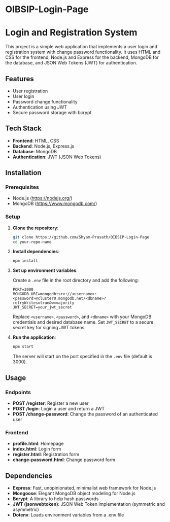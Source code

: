 # OIBSIP-Login-Page

# Login and Registration System

This project is a simple web application that implements a user login and registration system with change password functionality. It uses HTML and CSS for the frontend, Node.js and Express for the backend, MongoDB for the database, and JSON Web Tokens (JWT) for authentication.

## Features

- User registration
- User login
- Password change functionality
- Authentication using JWT
- Secure password storage with bcrypt

## Tech Stack

- **Frontend**: HTML, CSS
- **Backend**: Node.js, Express.js
- **Database**: MongoDB
- **Authentication**: JWT (JSON Web Tokens)

## Installation

### Prerequisites

- Node.js (https://nodejs.org/)
- MongoDB (https://www.mongodb.com/)

### Setup

1. **Clone the repository**:

    ```sh
    git clone https://github.com/Shyam-Prasath/OIBSIP-Login-Page
    cd your-repo-name
    ```

2. **Install dependencies**:

    ```sh
    npm install
    ```

3. **Set up environment variables**:

    Create a `.env` file in the root directory and add the following:

    ```env
    PORT=3000
    MONGODB_URI=mongodb+srv://<username>:<password>@cluster0.mongodb.net/<dbname>?retryWrites=true&w=majority
    JWT_SECRET=your_jwt_secret
    ```

    Replace `<username>`, `<password>`, and `<dbname>` with your MongoDB credentials and desired database name. Set `JWT_SECRET` to a secure secret key for signing JWT tokens.

4. **Run the application**:

    ```sh
    npm start
    ```

    The server will start on the port specified in the `.env` file (default is 3000).


## Usage

### Endpoints

- **POST /register**: Register a new user
- **POST /login**: Login a user and return a JWT
- **POST /change-password**: Change the password of an authenticated user

### Frontend

- **profile.html**: Homepage
- **index.html**: Login form
- **register.html**: Registration form
- **change-password.html**: Change password form

## Dependencies

- **Express**: Fast, unopinionated, minimalist web framework for Node.js
- **Mongoose**: Elegant MongoDB object modeling for Node.js
- **Bcrypt**: A library to help hash passwords
- **JWT (jsonwebtoken)**: JSON Web Token implementation (symmetric and asymmetric)
- **Dotenv**: Loads environment variables from a .env file
